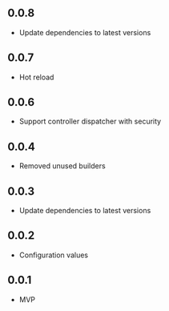 ## 0.0.8

- Update dependencies to latest versions

## 0.0.7

- Hot reload

## 0.0.6

- Support controller dispatcher with security

## 0.0.4

- Removed unused builders

## 0.0.3

- Update dependencies to latest versions

## 0.0.2

- Configuration values

## 0.0.1

- MVP
